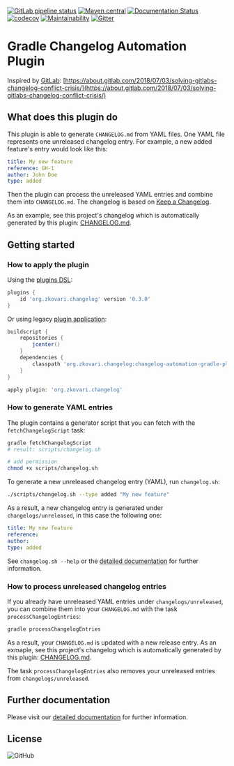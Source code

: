 [![GitLab pipeline status](https://gitlab.com/zkovari/gradle-changelog-automation-plugin/badges/master/pipeline.svg)](https://gitlab.com/zkovari/gradle-changelog-automation-plugin/pipelines)
[![Maven central](https://img.shields.io/maven-central/v/org.zkovari.changelog/changelog-automation-gradle-plugin.svg)](https://search.maven.org/search?q=g:%20org.zkovari.changelog%20a:changelog-automation-gradle-plugin)
[![Documentation Status](https://readthedocs.org/projects/gradle-changelog-automation-plugin/badge/?version=latest)](https://gradle-changelog-automation-plugin.readthedocs.io/en/latest/?badge=latest)
[![codecov](https://codecov.io/gl/zkovari/gradle-changelog-automation-plugin/branch/master/graph/badge.svg)](https://codecov.io/gl/zkovari/gradle-changelog-automation-plugin)
[![Maintainability](https://api.codeclimate.com/v1/badges/4560682da831d5bdeb6f/maintainability)](https://codeclimate.com/github/zkovari/gradle-changelog-automation-plugin/maintainability)
[![Gitter](https://img.shields.io/gitter/room/zkovari/gradle-changelog-automation-plugin)](https://gitter.im/gradle-changelog-automation-plugin)
# Gradle Changelog Automation Plugin

Inspired by [GitLab](https://gitlab.com/gitlab-org/gitlab-ce/): [https://about.gitlab.com/2018/07/03/solving-gitlabs-changelog-conflict-crisis/](https://about.gitlab.com/2018/07/03/solving-gitlabs-changelog-conflict-crisis/)

## What does this plugin do

This plugin is able to generate `CHANGELOG.md` from YAML files.
One YAML file represents one unreleased changelog entry.
For example, a new added feature's entry would look like this:

```yaml
title: My new feature
reference: GH-1
author: John Doe
type: added
```

Then the plugin can process the unreleased YAML entries and combine them into `CHANGELOG.md`.
The changelog is based on [Keep a Changelog](https://keepachangelog.com/en/1.0.0/).

As an example, see this project's changelog which is automatically generated by this plugin:
[CHANGELOG.md](CHANGELOG.md).

## Getting started

### How to apply the plugin

Using the [plugins DSL](https://docs.gradle.org/current/userguide/plugins.html#sec:plugins_block):

```gradle
plugins {
    id 'org.zkovari.changelog' version '0.3.0'
}
```

Or using legacy [plugin application](https://docs.gradle.org/current/userguide/plugins.html#sec:old_plugin_application):

```gradle
buildscript {
    repositories {
        jcenter()
    }
    dependencies {
        classpath 'org.zkovari.changelog:changelog-automation-gradle-plugin:0.3.0'
    }
}

apply plugin: 'org.zkovari.changelog'
```

### How to generate YAML entries

The plugin contains a generator script that you can fetch with the `fetchChangelogScript` task:

```bash
gradle fetchChangelogScript
# result: scripts/changelog.sh

# add permission
chmod +x scripts/changelog.sh
```

To generate a new unreleased changelog entry (YAML), run `changelog.sh`:

```bash
./scripts/changelog.sh --type added "My new feature"
```

As a result, a new changelog entry is generated under `changelogs/unreleased`,
in this case the following one:

```yaml
title: My new feature
reference:
author:
type: added
```

See `changelog.sh --help` or the [detailed documentation](https://gradle-changelog-automation-plugin.readthedocs.io/en/latest/2-user-guide.html#how-to-generate-unreleased-changelog-entries-yaml-files) for further information.

### How to process unreleased changelog entries

If you already have unreleased YAML entries under `changelogs/unreleased`, you can combine them into your `CHANGELOG.md` with the task `processChangelogEntries`:

```bash
gradle processChangelogEntries
```

As a result, your `CHANGELOG.md` is updated with a new release entry.
As an exmaple, see this project's changelog which is automatically generated by this plugin: [CHANGELOG.md](CHANGELOG.md).

The task `processChangelogEntries` also removes your unreleased entries from `changelogs/unreleased`.

## Further documentation

Please visit our [detailed documentation](https://gradle-changelog-automation-plugin.readthedocs.io/en/latest/) for further information.

## License

![GitHub](https://img.shields.io/github/license/zkovari/gradle-changelog-automation-plugin)
